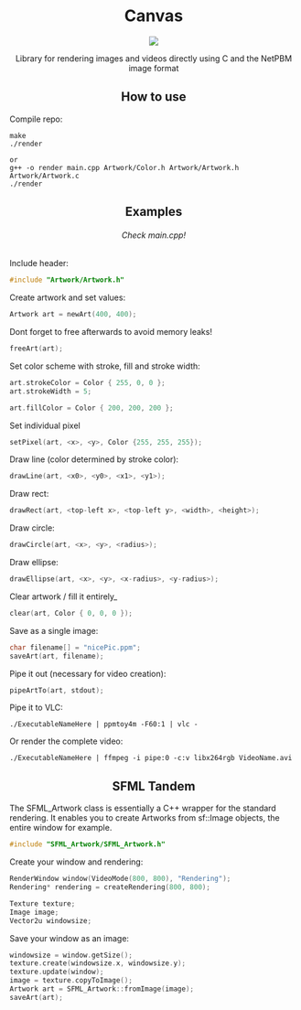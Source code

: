 <h1 align="center">Canvas</h1>
<p align="center">
    <img src="https://img.shields.io/badge/Language-C/C++-blue?style=for-the-badge&logo=c%2B%2Bl" />
</div>
<br>
<p align="center">
Library for rendering images and videos directly using C and the NetPBM image format
</p>

<h2 align="center">How to use</h2>

Compile repo:
```
make 
./render

or 
g++ -o render main.cpp Artwork/Color.h Artwork/Artwork.h Artwork/Artwork.c
./render
```

<h2 align="center">Examples</h2>
<h6 align="center">Check main.cpp!</h6>

Include header:
```c
#include "Artwork/Artwork.h"
```

Create artwork and set values:
```c
Artwork art = newArt(400, 400);
```
Dont forget to free afterwards to avoid memory leaks!
```c
freeArt(art);
```

Set color scheme with stroke, fill and stroke width:
```c
art.strokeColor = Color { 255, 0, 0 };
art.strokeWidth = 5;

art.fillColor = Color { 200, 200, 200 };
```

Set individual pixel
```c
setPixel(art, <x>, <y>, Color {255, 255, 255});
```

Draw line (color determined by stroke color):
```c
drawLine(art, <x0>, <y0>, <x1>, <y1>);
```

Draw rect:
```c
drawRect(art, <top-left x>, <top-left y>, <width>, <height>);
```

Draw circle:
```c
drawCircle(art, <x>, <y>, <radius>);
```

Draw ellipse:
```c
drawEllipse(art, <x>, <y>, <x-radius>, <y-radius>);
```

Clear artwork / fill it entirely_
```c
clear(art, Color { 0, 0, 0 });
```

Save as a single image:
```c
char filename[] = "nicePic.ppm";
saveArt(art, filename);
```

Pipe it out (necessary for video creation):
```c
pipeArtTo(art, stdout);
```

Pipe it to VLC:
```
./ExecutableNameHere | ppmtoy4m -F60:1 | vlc -
```

Or render the complete video:
```
./ExecutableNameHere | ffmpeg -i pipe:0 -c:v libx264rgb VideoName.avi
```

<h2 align="center">SFML Tandem</h2>

The SFML_Artwork class is essentially a C++ wrapper for the standard rendering. It enables you to create Artworks from sf::Image objects, the entire window for example.

```c
#include "SFML_Artwork/SFML_Artwork.h"
```
Create your window and rendering:
```c
RenderWindow window(VideoMode(800, 800), "Rendering");
Rendering* rendering = createRendering(800, 800);

Texture texture;
Image image;
Vector2u windowsize;
```
Save your window as an image:
```c
windowsize = window.getSize();
texture.create(windowsize.x, windowsize.y);
texture.update(window);
image = texture.copyToImage();
Artwork art = SFML_Artwork::fromImage(image);
saveArt(art);
```
